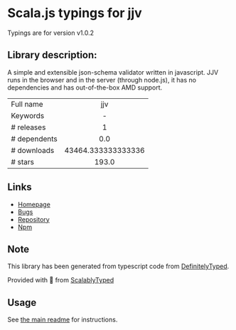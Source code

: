 
# Scala.js typings for jjv

Typings are for version v1.0.2

## Library description:
A simple and extensible json-schema validator written in javascript. JJV runs in the browser and in the server (through node.js), it has no dependencies and has out-of-the-box AMD support.

|                    |                 |
| ------------------ | :-------------: |
| Full name          | jjv |
| Keywords           | - |
| # releases         | 1 |
| # dependents       | 0.0 |
| # downloads        | 43464.333333333336 |
| # stars            | 193.0 |

## Links
- [Homepage](https://github.com/acornejo/jjv)
- [Bugs](https://github.com/acornejo/jjv/issues)
- [Repository](https://github.com/acornejo/jjv)
- [Npm](https://www.npmjs.com/package/jjv)
    


## Note
This library has been generated from typescript code from [DefinitelyTyped](https://definitelytyped.org).

Provided with :purple_heart: from [ScalablyTyped](https://github.com/oyvindberg/ScalablyTyped)

## Usage
See [the main readme](../../readme.md) for instructions.


